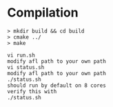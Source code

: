 # Compilation

```
> mkdir build && cd build
> cmake ../
> make
```

```Console
vi run.sh
modify afl path to your own path
vi status.sh
modify afl path to your own path
./status.sh
should run by default on 8 cores
verify this with
./status.sh
```
